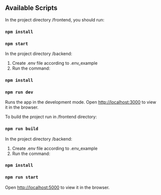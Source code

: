 ## Available Scripts

<!-- Dev Environment  -->

In the project directory /frontend, you should run:

### `npm install`

### `npm start`

In the project directory /backend:

1. Create .env file according to .env_example
2. Run the command:

### `npm install`

### `npm run dev`

Runs the app in the development mode.
Open [http://localhost:3000](http://localhost:3000) to view it in the browser.

<!-- Production Environment -->

To build the project run in /frontend directory:

### `npm run build`

In the project directory /backend:

1. Create .env file according to .env_example
2. Run the command:

### `npm install`

### `npm run start`

Open [http://localhost:5000](http://localhost:5000) to view it in the browser.
